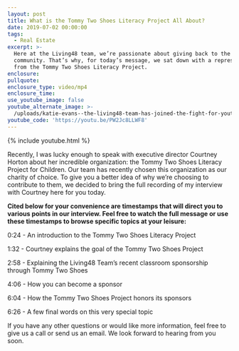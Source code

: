 ```yaml
---
layout: post
title: What is the Tommy Two Shoes Literacy Project All About?
date: 2019-07-02 00:00:00
tags:
  - Real Estate
excerpt: >-
  Here at the Living48 team, we’re passionate about giving back to the
  community. That’s why, for today’s message, we sat down with a representative
  from the Tommy Two Shoes Literacy Project.
enclosure:
pullquote:
enclosure_type: video/mp4
enclosure_time:
use_youtube_image: false
youtube_alternate_image: >-
  /uploads/katie-evans--the-living48-team-has-joined-the-fight-for-youth-literacy-youtube.jpg
youtube_code: 'https://youtu.be/PW2Jc8LLWF8'
---
```


{% include youtube.html %}

Recently, I was lucky enough to speak with executive director Courtney Horton about her incredible organization: the Tommy Two Shoes Literacy Project for Children. Our team has recently chosen this organization as our charity of choice. To give you a better idea of why we’re choosing to contribute to them, we decided to bring the full recording of my interview with Courtney here for you today.&nbsp;

**Cited below for your convenience are timestamps that will direct you to various points in our interview. Feel free to watch the full message or use these timestamps to browse specific topics at your leisure:&nbsp;**

0:24 - An introduction to the Tommy Two Shoes Literacy Project

1:32 - Courtney explains the goal of the Tommy Two Shoes Project

2:58 - Explaining the Living48 Team’s recent classroom sponsorship through Tommy Two Shoes

4:06 - How you can become a sponsor

6:04 - How the Tommy Two Shoes Project honors its sponsors

6:26 - A few final words on this very special topic

If you have any other questions or would like more information, feel free to give us a call or send us an email. We look forward to hearing from you soon.<br>&nbsp;